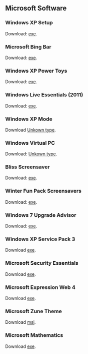 ## Microsoft Software
### Windows XP Setup
Download: [exe](http://web.archive.org/web/20020119173328/http://mssjus.www.conxion.com/download/whistler/install/310994/win98mexp/en-us/winxp_en_pro_bf.exe).

### Microsoft Bing Bar
Download: [exe](http://web.archive.org/web/20190108002546/http://download.microsoft.com/download/A/3/5/A351612B-4ED8-47F8-996D-7A5C23A9ED1E/BingBar/en/BingBarSetup.EXE).

### Windows XP Power Toys
Download: [exe](http://web.archive.org/web/20011102031109/http://mssjus.www.conxion.com/download/whistler/install/1.0/wxp/en-us/powertoysetup.exe).

### Windows Live Essentials (2011)
Download: [exe](http://web.archive.org/web/20130206033057/http://download.microsoft.com/download/8/3/D/83D75746-DF04-45E9-8374-BD31B9419128/wlsetup-web.exe).

### Windows XP Mode
Download [Unkown type](http://web.archive.org/web/20170820142518if_/https://www.microsoft.com/en-us/download/confirmation.aspx?id=8002).

### Windows Virtual PC
Download: [Unkown type](http://web.archive.org/web/20170829044136/https://www.microsoft.com/en-us/download/confirmation.aspx?id=3702).

### Bliss Screensaver
Download: [exe](https://web.archive.org/web/20030402135937/http://download.microsoft.com/download/whistler/ssaver/1.0/WXP/EN-US/blisssaver.exe).

### Winter Fun Pack Screensavers
Download: [exe](https://web.archive.org/web/20051124130705/http://download.microsoft.com/download/4/5/6/4560d9e2-982b-4e3e-9771-ed3ca074f4bb/screensaverfunpack.exe).


### Windows 7 Upgrade Advisor
Download: [exe](http://web.archive.org/web/20130206034623/http://download.microsoft.com/download/9/5/D/95D3883A-00A2-4A8A-A979-48D5AB9B1112/Windows7UpgradeAdvisorSetup.exe).

### Windows XP Service Pack 3
Download [exe](http://web.archive.org/web/20130206162048/http://download.microsoft.com/download/d/3/0/d30e32d8-418a-469d-b600-f32ce3edf42d/WindowsXP-KB936929-SP3-x86-ENU.exe).


### Microsoft Security Essentials
Download [exe](http://web.archive.org/web/20130130225229mp_/http://mse.dlservice.microsoft.com/download/A/3/8/A38FFBF2-1122-48B4-AF60-E44F6DC28BD8/enus/amd64/mseinstall.exe).


### Microsoft Expression Web 4
Download [exe](https://web.archive.org/web/20150602194021/http://download.microsoft.com/download/F/D/8/FD88D81D-52B5-486A-A53F-CCDB485D5258/Web_Trial_en.exe).


### Microsoft Zune Theme
Download [msi](https://web.archive.org/web/20130224083838/http://download.microsoft.com/download/e/a/9/ea9af5ae-b48e-473e-85fe-dcde7472e644/ZuneDesktopTheme.msi).


### Microsoft Mathematics
Download [exe](http://web.archive.org/web/20110122043235/http://msft-dnl.digitalrivercontent.net/msoffice/pub/X13-66853/X13-66853.exe).
